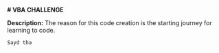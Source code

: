 **# VBA CHALLENGE**

  **Description:**
    The reason for this code creation is the starting journey for learning to code.

    Sayd tha
